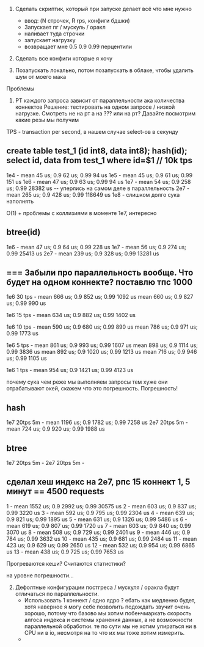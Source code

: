 

1. Сделать скриптик, который при запуске делает всё что мне нужно
	- ввод: (N строчек, R rps, конфиги бдшки)
	- Запускает пг / мускуль / оракл
	- наливает туда строчки
	- запускает нагрузку
	- возвращает мне 0.5 0.9 0.99 перцентили

2. Сделать все конфиги которые я хочу
3. Позапускать локально, потом позапускать в облаке, чтобы удалить шум от моего мака


Проблемы
1. РТ каждого запроса зависит от параллельности ака количества коннектов
	Решение: тестировать на одном запросе / низкой нагрузке. Смотреть не на рт а на ??? или на рт?
Давайте посмотрим какие резы мы получим

TPS - transaction per second, в нашем случае select-ов в секунду

create table test_1 (id int8, data int8);
hash(id);
select id, data from test_1 where id=$1 // 10k tps
---
1e4 - mean 45 us; 0.9 62 us; 0.99 94 us
1e5 - mean 45 us; 0.9 61 us; 0.99 151 us
1e6 - mean 47 us; 0.9 63 us; 0.99 94 us
1e7 - mean 54 us; 0.9 258 us; 0.99 28382 us -- уперлись на самом деле в параллельность
2e7 - mean 265 us; 0.9 428 us; 0.99 118649 us
1e8 - слишком долго сука наполнять

O(1) + проблемы с коллизиями в моменте 1e7, интересно

btree(id)
---
1e6 - mean 47 us; 0.9 64 us; 0.99 228 us
1e7 - mean 56 us; 0.9 274 us; 0.99 25413 us
2e7 - mean 239 us; 0.9 328 us; 0.99 13281 us


===
Забыли про параллельность вообще. Что будет на одном коннекте? поставлю тпс 1000
---
1e6 30 tps - mean 666 us; 0.9 852 us; 0.99 1092 us
			 mean 660 us; 0.9 827 us; 0.99 990 us

1e6 15 tps - mean 634 us; 0.9 882 us; 0.99 1402 us

1e6 10 tps - mean 590 us; 0.9 680 us; 0.99 890 us
			 mean 786 us; 0.9 971 us; 0.99 1773 us

1e6 5 tps - mean 861 us; 0.9 993 us; 0.99 1607 us
			mean 898 us; 0.9 1114 us; 0.99 3836 us
 			mean 892 us; 0.9 1020 us; 0.99 1213 us
			mean 716 us; 0.9 946 us; 0.99 1105 us

1e6 1 tps - mean 954 us; 0.9 1421 us; 0.99 4123 us

почему сука чем реже мы выполняем запросы тем хуже они отрабатывают
окей, скажем что это погрешность. Погрешность!

hash
---
1e7 20tps 5m - mean 1196 us; 0.9 1782 us; 0.99 7258 us
2e7 20tps 5m - mean 724 us; 0.9 920 us; 0.99 1988 us

btree
---
1e7 20tps 5m - 
2e7 20tps 5m - 



сделал хеш индекс на 2е7, рпс 15 коннект 1, 5 минут == 4500 requests
-
1 - mean 1552 us; 0.9 2992 us; 0.99 30575 us
2 - mean 603 us; 0.9 837 us; 0.99 3220 us
3 - mean 592 us; 0.9 795 us; 0.99 2304 us
4 - mean 639 us; 0.9 821 us; 0.99 1895 us
5 - mean 631 us; 0.9 1326 us; 0.99 5486 us
6 - mean 619 us; 0.9 807 us; 0.99 1720 us
7 - mean 603 us; 0.9 840 us; 0.99 3070 us
8 - mean 508 us; 0.9 729 us; 0.99 2401 us
9 - mean 446 us; 0.9 784 us; 0.99 3632 us
10 - mean 435 us; 0.9 681 us; 0.99 2484 us
11 - mean 423 us; 0.9 629 us; 0.99 2650 us
12 - mean 532 us; 0.9 954 us; 0.99 6865 us
13 - mean 438 us; 0.9 725 us; 0.99 7653 us


Прогреваются кеши? Считаются статистики?


на уровне погрешности...

2. Дефолтные конфигурации постгреса / мускуля / оракла будут отличаться по параллельности. 
	- Использовать 1 коннект / одно ядро ? ебать как медленно будет, хотя наверное я могу себе позволить подождать
		звучит очень хорошо, потому что базово мы хотим побенчмаркать скорость алгоса индекса и системы хранения данных, а не возможности параллельной обработки. те по сути мы не хотим упираться ни в CPU ни в io, несмотря на то что их мы тоже хотим измерить.
	- 


